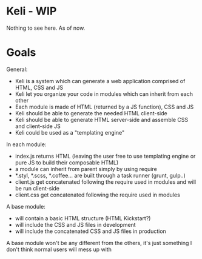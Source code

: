 Keli - WIP
===============
 
Nothing to see here. As of now.
 
Goals
===============
 
General:
 
 - Keli is a system which can generate a web application comprised of HTML, CSS and JS
 - Keli let you organize your code in modules which can inherit from each other
 - Each module is made of HTML (returned by a JS function), CSS and JS
 - Keli should be able to generate the needed HTML client-side
 - Keli should be able to generate HTML server-side and assemble CSS and client-side JS
 - Keli could be used as a "templating engine"
 
In each module:
 
 - index.js returns HTML (leaving the user free to use templating engine or pure JS to build their composable HTML)
 - a module can inherit from parent simply by using require
 - *.styl, *.scss, *.coffee... are built through a task runner (grunt, gulp..)
 - client.js get concatenated following the require used in modules and will be run client-side
 - client.css get concatenated following the require used in modules
 
A base module:
 
 - will contain a basic HTML structure (HTML Kickstart?)
 - will include the CSS and JS files in development
 - will include the concatenated CSS and JS files in production
 
A base module won't be any different from the others, it's just something I don't think normal users will mess up with
